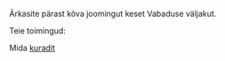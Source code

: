 Ärkasite pärast kõva joomingut keset Vabaduse väljakut. 

Teie toimingud:

Mida [kuradit](../nextpage/nextpage.md)